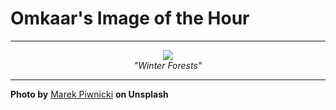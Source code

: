 # Omkaar's Image of the Hour

---

<div align="center">

<a href="https://unsplash.com/photos/snowy-mountains-under-a-colorful-twilight-sky-kE1zeGSBJJk">
  <img src="https://images.unsplash.com/photo-1743704458905-9edf92294d7e?crop=entropy&cs=tinysrgb&fit=max&fm=jpg&ixid=M3w3NjA2Nzh8MHwxfHJhbmRvbXx8fHx8fHx8fDE3NTIxOTU2MDB8&ixlib=rb-4.1.0&q=80&w=1080" style="max-width:100%; height:auto;">
</a>

<br>
<i>"Winter Forests"</i>

</div>

---

**Photo by** [Marek Piwnicki](https://unsplash.com/@marekpiwnicki) **on Unsplash**

